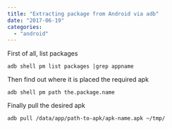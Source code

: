 ```yaml
---
title: "Extracting package from Android via adb"
date: "2017-06-19"
categories: 
  - "android"
---
```


First of all, list packages

```
adb shell pm list packages |grep appname

```

Then find out where it is placed the required apk

```
adb shell pm path the.package.name

```

Finally pull the desired apk

```
adb pull /data/app/path-to-apk/apk-name.apk ~/tmp/

```
